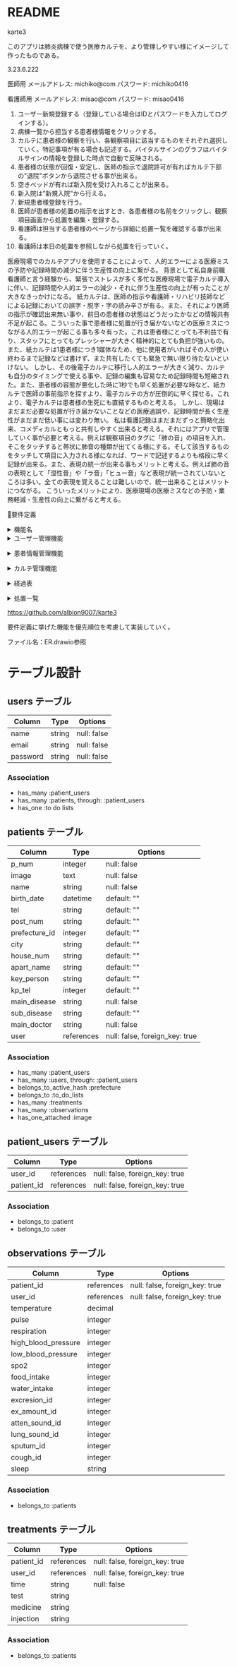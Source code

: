 # README

<!-- アプリケーション名 -->
karte3

<!-- アプリケーション概要 -->
このアプリは肺炎病棟で使う医療カルテを、より管理しやすい様にイメージして作ったものである。

<!-- URL -->
3.23.6.222
<!-- テスト用アカウント -->
医師用
メールアドレス: michiko@com
パスワード: michiko0416

看護師用
メールアドレス: misao@com
パスワード: misao0416

<!-- 利用方法 -->
1. ユーザー新規登録する（登録している場合はIDとパスワードを入力してログインする）。
2. 病棟一覧から担当する患者様情報をクリックする。
3. カルテに患者様の観察を行い、各観察項目に該当するものをそれぞれ選択していく。特記事項が有る場合も記述する。バイタルサインのグラフはバイタルサインの情報を登録した時点で自動で反映される。
4. 患者様の状態が回復・安定し、医師の指示で退院許可が有ればカルテ下部の"退院"ボタンから退院させる事が出来る。
5. 空きベッドが有れば新入院を受け入れることが出来る。
6. 新入院は"新規入院"から行える。
7. 新規患者様登録を行う。
8. 医師が患者様の処置の指示を出すとき、各患者様の名前をクリックし、観察項目画面から処置を編集・登録する。
9. 看護師は担当する患者様のページから詳細に処置一覧を確認する事が出来る。
10. 看護師は本日の処置を参照しながら処置を行っていく。

<!-- 目指した課題解決 -->
医療現場でのカルテアプリを使用することによって、人的エラーによる医療ミスの予防や記録時間の減少に伴う生産性の向上に繋がる。
背景として私自身前職看護師と言う経験から、緊張でストレスが多く多忙な医療現場で電子カルテ導入に伴い、記録時間や人的エラーの減少・それに伴う生産性の向上が有ったことが大きなきっかけになる。
紙カルテは、医師の指示や看護師・リハビリ技師などによる記録においての誤字・脱字・字の読み辛さが有る。また、それにより医師の指示が確認出来無い事や、前日の患者様の状態はどうだったかなどの情報共有不足が起こる。こういった事で患者様に処置が行き届かないなどの医療ミスにつながる人的エラーが起こる事も多々有った。これは患者様にとっても不利益で有り、スタッフにとってもプレッシャーが大きく精神的にとても負担が強いもの。
また、紙カルテは1患者様につき1媒体なため、他に使用者がいればその人が使い終わるまで記録などは書けず、また共有したくても緊急で無い限り待たないといけない。
しかし、その後電子カルテに移行し人的エラーが大きく減り、カルテも自分のタイミングで使える事や、記録の編集も容易なため記録時間も短縮された。また、患者様の容態が悪化した時に1秒でも早く処置が必要な時など、紙カルテで医師の事前指示を探すより、電子カルテの方が圧倒的に早く探せる。これより、電子カルテは患者様の生死にも直結するものと考える。
しかし、現場はまだまだ必要な処置が行き届かないことなどの医療過誤や、記録時間が長く生産性がまだまだ低い事には変わり無い。
私は看護記録はまだまだずっと簡略化出来、コメディカルともっと共有しやすく出来ると考える。それにはアプリで管理していく事が必要と考える。例えば観察項目のタグに「肺の音」の項目を入れ、そこをタッチすると帯状に肺音の種類が出てくる様にする。そして該当するものをタッチして項目に入力される様になれば、ワードで記述するよりも格段に早く記録が出来る。また、表現の統一が出来る事もメリットと考える。例えば肺の音の表現として「湿性音」や「ラ音」「ヒュー音」など表現が統一されていないところは多い。全ての表現を覚えることは難しいので、統一出来ることはメリットにつながる。
こういったメリットにより、医療現場の医療ミスなどの予防・業務軽減・生産性の向上に繋がると考える。

<!-- 洗い出した要件 -->
:large_blue_circle:要件定義
<details><summary>機能名</summary>
*優先順位*
*目的*
*詳細*
*ストーリー（ユースケース）*
*見積もり（所要時間）*</details>

<details><summary>ユーザー管理機能</summary>
**3**

ユーザーの管理を行うため

新規登録、編集、ログイン、ログアウト、モデルの単体テスト
カルテを編集したり、閲覧するため。情報漏洩防止目的

カルテを編集したり、閲覧するため。情報漏洩防止目的

8/31-9/4</details>

<details><summary>患者情報管理機能</summary>
**3**

患者情報の管理を行うため

新規登録、編集、単体テスト

患者情報を参照するため

9/5-9/8</details>

<details><summary>カルテ管理機能</summary>
**3**

患者のデータを取り扱うため

記録、編集

ユーザーが指示を記入、記録を編集、閲覧、共有するため。

9/8-9/11</details>

<details><summary>経過表</summary>
**2**

患者のバイタルサインの経過が一目でわかる様にするため。

患者管理機能データから、血圧などののバイタルサインの値を取り出し、折れ線グラフとして表示する。

病状の回復度の指標で、表で経過を理解する事で速やかに状態把握して指示、介助・支援が行うことが出来る。

9/12-9/13</details>

<details><summary>処置一覧</summary>
**1**

当日の予定処置の確認のため

患者管理機能データから、処置予定をピックアップして時系列で並べる

看護師が処置一覧を見て、漏れなくその日の処置を予定通りに行える様にする。

9/14-9/17</details>

<!-- github-URL -->
https://github.com/albion9007/karte3

<!-- 実装予定の機能 -->
要件定義に挙げた機能を優先順位を考慮して実装していく。

<!-- データベース設計	 -->
ファイル名：ER.drawio参照
# テーブル設計

## users テーブル

| Column   | Type   | Options     |
| -------- | ------ | ----------- |
| name     | string | null: false |
| email    | string | null: false |
| password | string | null: false |

### Association
- has_many :patient_users
- has_many :patients, through: :patient_users
- has_one :to do lists

## patients テーブル

| Column        | Type       | Options     |
| ------------- | ---------- | ----------- |
| p_num         | integer    | null: false |
| image         | text       | null: false |
| name          | string     | null: false |
| birth_date       | datetime       | default: "" |
| tel          | string | default: "" |
| post_num      | string    | default: "" |
| prefecture_id   | integer    | default: "" |
| city  | string    | default: "" |
| house_num   | string    | default: "" |
| apart_name     | string    | default: "" |
| key_person         | string    | default: "" |
| kp_tel         | integer    | default: "" |
| main_disease         | string    | null: false |
| sub_disease         | string    | default: "" |
| main_doctor         | string    | null: false |
| user          | references | null: false, foreign_key: true |

### Association
- has_many :patient_users
- has_many :users, through: :patient_users
- belongs_to_active_hash :prefecture
- belongs_to :to_do_lists
- has_many :treatments
- has_many :observations
- has_one_attached :image

## patient_users テーブル

| Column   | Type      | Options                        |
| -------- | --------- | ------------------------------ |
| user_id  | references  | null: false, foreign_key: true |
| patient_id  | references  | null: false, foreign_key: true |

### Association

- belongs_to :patient
- belongs_to :user

## observations テーブル

| Column   | Type     | Options                        |
| -------- | --------  | ------------------------------ |
| patient_id  | references  | null: false, foreign_key: true |
| user_id  | references | null: false, foreign_key: true |
| temperature         | decimal    |
| pulse         | integer    |
| respiration         | integer    |
| high_blood_pressure         | integer    |
| low_blood_pressure         | integer    |
| spo2         | integer    |
| food_intake         | integer    |
| water_intake         | integer    |
| excresion_id         | integer    |
| ex_amount_id         | integer    |
| atten_sound_id         | integer    |
| lung_sound_id         | integer    |
| sputum_id         | integer    |
| cough_id         | integer    |
| sleep         | string    |

### Association
- belongs_to :patients

## treatments テーブル

| Column   | Type     | Options                        |
| -------- | --------  | ------------------------------ |
| patient_id  | references  | null: false, foreign_key: true |
| user_id  | references  | null: false, foreign_key: true |
| time         | string    | null: false |
| test         | string    |
| medicine         | string    |
| injection         | string    |


### Association
- belongs_to :patients